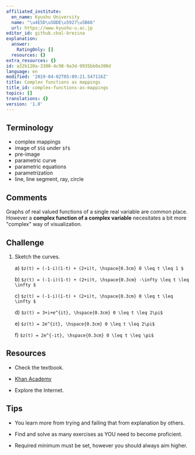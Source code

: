 ```yaml
---
affiliated_institute:
  en_name: Kyushu University
  name: "\u4E5D\u5DDE\u5927\u5B66"
  url: https://www.kyushu-u.ac.jp
editor_id: github.cbal-brezina
explanation:
  answer:
    RatingOnly: []
  resources: {}
extra_resources: {}
id: a32b120a-3300-4c98-9a3d-9935bb0a300d
language: en
modified: '2019-04-02T05:09:21.547116Z'
title: Complex functions as mappings
title_id: complex-functions-as-mappings
topics: []
translations: {}
version: '1.0'
---
```


## Terminology 
- complex mappings
- image of `$S$` under `$f$`
- pre-image
- parametric curve
- parametric equations
- parametrization
- line, line segment, ray, circle


## Comments

Graphs of real valued functions of a single real variable are common place. However
a **complex function of a complex variable** necesitates a bit more "complex" way of visualization. 


## Challenge



1. Sketch the curves.

    a) `$z(t) = (-1-i)(1-t) + (2+i)t, \hspace{0.3cm} 0 \leq t \leq 1 $`
    
    b) `$z(t) = (-1-i)(1-t) + (2+i)t, \hspace{0.3cm} -\infty \leq t \leq \infty $`
    
    c) `$z(t) = (-1-i)(1-t) + (2+i)t, \hspace{0.3cm} 0 \leq t \leq \infty $`
    
    d) `$z(t) = 3+i+e^{it}, \hspace{0.3cm} 0 \leq t \leq 2\pi$`
    
    e) `$z(t) = 2e^{it}, \hspace{0.3cm} 0 \leq t \leq 2\pi$`
    
    f) `$z(t) = 2e^{-it}, \hspace{0.3cm} 0 \leq t \leq \pi$`



## Resources

- Check the textbook.

- [Khan Academy](https://www.khanacademy.org/math/precalculus/imaginary-and-complex-numbers)

- Explore the Internet.


## Tips


- You learn more from trying and failing that from  explanation by others.

- Find and solve as many exercises as YOU need to become proficient.

- Required minimum must be set, however you should always aim higher.






